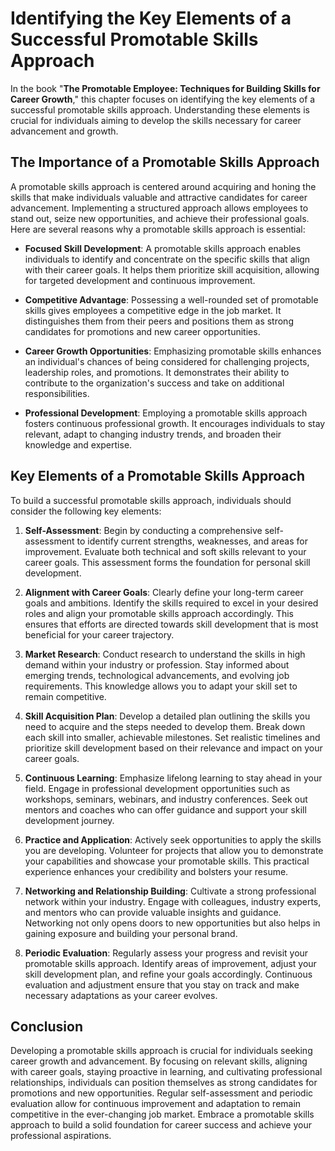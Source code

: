 Identifying the Key Elements of a Successful Promotable Skills Approach
================================================================================

In the book "**The Promotable Employee: Techniques for Building Skills for Career Growth**," this chapter focuses on identifying the key elements of a successful promotable skills approach. Understanding these elements is crucial for individuals aiming to develop the skills necessary for career advancement and growth.

The Importance of a Promotable Skills Approach
----------------------------------------------

A promotable skills approach is centered around acquiring and honing the skills that make individuals valuable and attractive candidates for career advancement. Implementing a structured approach allows employees to stand out, seize new opportunities, and achieve their professional goals. Here are several reasons why a promotable skills approach is essential:

* **Focused Skill Development**: A promotable skills approach enables individuals to identify and concentrate on the specific skills that align with their career goals. It helps them prioritize skill acquisition, allowing for targeted development and continuous improvement.

* **Competitive Advantage**: Possessing a well-rounded set of promotable skills gives employees a competitive edge in the job market. It distinguishes them from their peers and positions them as strong candidates for promotions and new career opportunities.

* **Career Growth Opportunities**: Emphasizing promotable skills enhances an individual's chances of being considered for challenging projects, leadership roles, and promotions. It demonstrates their ability to contribute to the organization's success and take on additional responsibilities.

* **Professional Development**: Employing a promotable skills approach fosters continuous professional growth. It encourages individuals to stay relevant, adapt to changing industry trends, and broaden their knowledge and expertise.

Key Elements of a Promotable Skills Approach
--------------------------------------------

To build a successful promotable skills approach, individuals should consider the following key elements:

1. **Self-Assessment**: Begin by conducting a comprehensive self-assessment to identify current strengths, weaknesses, and areas for improvement. Evaluate both technical and soft skills relevant to your career goals. This assessment forms the foundation for personal skill development.

2. **Alignment with Career Goals**: Clearly define your long-term career goals and ambitions. Identify the skills required to excel in your desired roles and align your promotable skills approach accordingly. This ensures that efforts are directed towards skill development that is most beneficial for your career trajectory.

3. **Market Research**: Conduct research to understand the skills in high demand within your industry or profession. Stay informed about emerging trends, technological advancements, and evolving job requirements. This knowledge allows you to adapt your skill set to remain competitive.

4. **Skill Acquisition Plan**: Develop a detailed plan outlining the skills you need to acquire and the steps needed to develop them. Break down each skill into smaller, achievable milestones. Set realistic timelines and prioritize skill development based on their relevance and impact on your career goals.

5. **Continuous Learning**: Emphasize lifelong learning to stay ahead in your field. Engage in professional development opportunities such as workshops, seminars, webinars, and industry conferences. Seek out mentors and coaches who can offer guidance and support your skill development journey.

6. **Practice and Application**: Actively seek opportunities to apply the skills you are developing. Volunteer for projects that allow you to demonstrate your capabilities and showcase your promotable skills. This practical experience enhances your credibility and bolsters your resume.

7. **Networking and Relationship Building**: Cultivate a strong professional network within your industry. Engage with colleagues, industry experts, and mentors who can provide valuable insights and guidance. Networking not only opens doors to new opportunities but also helps in gaining exposure and building your personal brand.

8. **Periodic Evaluation**: Regularly assess your progress and revisit your promotable skills approach. Identify areas of improvement, adjust your skill development plan, and refine your goals accordingly. Continuous evaluation and adjustment ensure that you stay on track and make necessary adaptations as your career evolves.

Conclusion
----------

Developing a promotable skills approach is crucial for individuals seeking career growth and advancement. By focusing on relevant skills, aligning with career goals, staying proactive in learning, and cultivating professional relationships, individuals can position themselves as strong candidates for promotions and new opportunities. Regular self-assessment and periodic evaluation allow for continuous improvement and adaptation to remain competitive in the ever-changing job market. Embrace a promotable skills approach to build a solid foundation for career success and achieve your professional aspirations.
